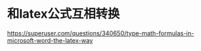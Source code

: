 # 和latex公式互相转换

https://superuser.com/questions/340650/type-math-formulas-in-microsoft-word-the-latex-way

